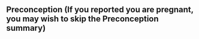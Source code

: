 ## Preconception (If you reported you are pregnant, you may wish to skip the Preconception summary)
